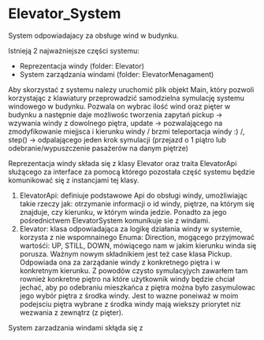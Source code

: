 # Elevator_System

System odpowiadajacy za obsługe wind w budynku.

Istnieją 2 najważniejsze części systemu:
 - Reprezentacja windy (folder: Elevator)
 - System zarządzania windami (folder: ElevatorMenagament)
 
Aby skorzystać z systemu nalezy uruchomić plik objekt Main, który pozwoli korzystając
z klawiatury przeprowadzić samodzielna symulację systemu windowego w budynku. Pozwala on wybrac ilość wind
oraz pięter w budynku a następnie daje możliwośc tworzenia zapytań pickup -> wzywania windy z dowolnego piętra,
update -> pozwalającego na zmodyfikowanie miejjsca i kierunku windy / brzmi teleportacja windy :)  /,
step() -> odpalającego jeden krok symulacji (przejazd o 1 piątro lub odebranie/wypuszczenie pasażerów na danym piętrze)



Reprezentacja windy składa się z klasy Elevator oraz traita ElevatorApi służącego
za interface za pomocą którego pozostała część systemu będzie komunikować się z instancjami tej klasy.
1. ElevatorApi: definiuje podstawowe Api do obsługi windy, umożliwiając takie rzeczy jak:
otrzymanie informacji o id windy, piętrze, na którym się znajduje, czy kierunku, w którym winda jedzie.
Ponadto za jego pośrednictwem ElevatorSystem komunikuje sie z windami.
2. Elevator: klasa odpowiadająca za logikę działania windy w systemie, korzysta z nie wspomnainego Enuma: Direction, mogącego przyjmować 
wartośći: UP, STILL, DOWN, mówiącego nam w jakim kierunku winda się porusza. Ważnym nowym składnikiem jest też case klasa Pickup.
Odpowiada ona za zarządanie windy z konkretnego piętra i w konkretnym kierunku. Z powodów czysto symulacyjych zawarłem tam rownież konkretne piętro na które użytkownik windy będzie chciał jechać,
aby po odebraniu mieszkańca z piętra można było zasymulowac jego wybór piętra z środka windy. Jest to
wazne poneiważ w moim podejsciu piętra wybrane z środka windy mają wiekszy priorytet niz wezwania z zewnątrz
   (z pięter).

System zarzadzania windami skłąda się z 